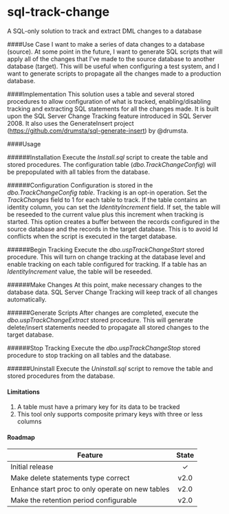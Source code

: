 # sql-track-change
A SQL-only solution to track and extract DML changes to a database

####Use Case
I want to make a series of data changes to a database (source).  At some point in the future, I want to generate SQL scripts that will apply all of the changes that I've made to the source database to another database (target).  This will be useful when configuring a test system, and I want to generate scripts to propagate all the changes made to a production database.

####Implementation
This solution uses a table and several stored procedures to allow configuration of what is tracked, enabling/disabling tracking and extracting SQL statements for all the changes made.  It is built upon the SQL Server Change Tracking feature introduced in SQL Server 2008. It also uses the GenerateInsert project (https://github.com/drumsta/sql-generate-insert) by @drumsta.

####Usage

######Installation
Execute the _Install.sql_ script to create the table and stored procedures.  The configuration table (_dbo.TrackChangeConfig_) will be prepopulated with all tables from the database.

######Configuration
Configuration is stored in the _dbo.TrackChangeConfig table_.  Tracking is an opt-in operation.  Set the _TrackChanges_ field to 1 for each table to track.  If the table contains an identity column, you can set the _IdentityIncrement_ field.  If set, the table will be reseeded to the current value plus this increment when tracking is started.  This option creates a buffer between the records configured in the source database and the records in the target database.  This is to avoid Id conflicts when the script is executed in the target database. 

######Begin Tracking
Execute the _dbo.uspTrackChangeStart_ stored procedure.  This will turn on change tracking at the database level and enable tracking on each table configured for tracking.  If a table has an _IdentityIncrement_ value, the table will be reseeded.

######Make Changes
At this point, make necessary changes to the database data.  SQL Server Change Tracking will keep track of all changes automatically.

######Generate Scripts
After changes are completed, execute the _dbo.uspTrackChangeExtract_ stored procedure.  This will generate delete/insert statements needed to propagate all stored changes to the target database.

######Stop Tracking
Execute the _dbo.uspTrackChangeStop_ stored procedure to stop tracking on all tables and the database.

######Uninstall
Execute the _Uninstall.sql_ script to remove the table and stored procedures from the database.

#### Limitations
1. A table must have a primary key for its data to be tracked
2. This tool only supports composite primary keys with three or less columns

#### Roadmap

Feature                                                                     | State
--------------------------------------------------------------------------- | :------------:
Initial release                                                             | ✓
Make delete statements type correct                                         | v2.0
Enhance start proc to only operate on new tables                            | v2.0
Make the retention period configurable                                      | v2.0
